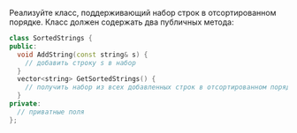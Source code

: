 Реализуйте класс, поддерживающий набор строк в отсортированном порядке. Класс должен содержать два публичных метода:

```C++
class SortedStrings {
public:
  void AddString(const string& s) {
    // добавить строку s в набор
  }
  vector<string> GetSortedStrings() {
    // получить набор из всех добавленных строк в отсортированном порядке
  }
private:
  // приватные поля
};
```
